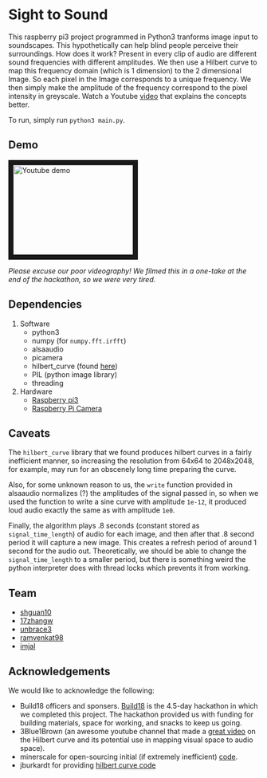 # Sight to Sound
This raspberry pi3 project programmed in Python3 tranforms image input to soundscapes. This hypothetically can help blind people perceive their surroundings. How does it work? Present in every clip of audio are different sound frequencies with different amplitudes. We then use a Hilbert curve to map this frequency domain (which is 1 dimension) to the 2 dimensional Image. So each pixel in the Image corresponds to a unique frequency. We then simply make the amplitude of the frequency correspond to the pixel intensity in greyscale. Watch a Youtube [video](https://www.youtube.com/watch?v=3s7h2MHQtxc) that explains the concepts better.

To run, simply run `python3 main.py`.

## Demo
<a href="http://www.youtube.com/watch?feature=player_embedded&v=1P_RSq-vCUA
" target="_blank"><img src="http://img.youtube.com/vi/1P_RSq-vCUA/0.jpg" 
alt="Youtube demo" width="240" height="180" border="10" /></a>

*Please excuse our poor videography! We filmed this in a one-take at the end of the hackathon, so we were very tired.*

## Dependencies
1. Software
   * python3
   * numpy (for `numpy.fft.irfft`)
   * alsaaudio
   * picamera
   * hilbert_curve (found [here](https://people.sc.fsu.edu/~jburkardt/py_src/hilbert_curve/))
   * PIL (python image library)
   * threading
2. Hardware
   * [Raspberry pi3](https://www.amazon.com/Raspberry-Pi-RASPBERRYPI3-MODB-1GB-Model-Motherboard/dp/B01CD5VC92)
   * [Raspberry Pi Camera](https://www.adafruit.com/product/3099)

## Caveats
The `hilbert_curve` library that we found produces hilbert curves in a fairly inefficient manner, so increasing the resolution from 64x64 to 2048x2048, for example, may run for an obscenely long time preparing the curve.

Also, for some unknown reason to us, the `write` function provided in alsaaudio normalizes (?) the amplitudes of the signal passed in, so when we used the function to write a sine curve with amplitude `1e-12`, it produced loud audio exactly the same as with amplitude `1e0`.

Finally, the algorithm plays .8 seconds (constant stored as `signal_time_length`) of audio for each image, and then after that .8 second period it will capture a new image. This creates a refresh period of around 1 second for the audio out. Theoretically, we should be able to change the `signal_time_length` to a smaller period, but there is something weird the python interpreter does with thread locks which prevents it from working.

## Team
+ [shguan10](https://github.com/shguan10/)
+ [17zhangw](https://github.com/17zhangw/)
+ [unbrace3](https://github.com/unbrace3/)
+ [ramvenkat98](https://github.com/ramvenkat98/)
+ [imjal](https://github.com/imjal/)

## Acknowledgements
We would like to acknowledge the following:
* Build18 officers and sponsers. [Build18](https://build18.herokuapp.com/) is the 4.5-day hackathon in which we completed this project. The hackathon provided us with funding for building materials, space for working, and snacks to keep us going.
* 3Blue1Brown (an awesome youtube channel that made a [great video](https://www.youtube.com/watch?v=3s7h2MHQtxc) on the Hilbert curve and its potential use in mapping visual space to audio space).
* minerscale for open-sourcing initial (if extremely inefficient) [code](https://github.com/minerscale/sight-as-sound).
* jburkardt for providing [hilbert curve code](https://people.sc.fsu.edu/~jburkardt/py_src/hilbert_curve/)
